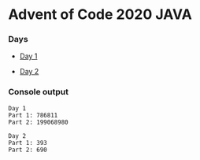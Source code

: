 # Advent of Code 2020 JAVA
### Days
* [Day 1](https://github.com/ukalto/AdventOfCode2020/tree/master/Day1)

* [Day 2](https://github.com/ukalto/AdventOfCode2020/tree/master/Day2)

### Console output
```
Day 1
Part 1: 786811
Part 2: 199068980

Day 2
Part 1: 393
Part 2: 690
```

